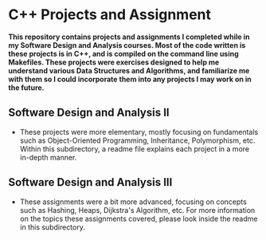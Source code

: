# C++ Projects and Assignment

**This repository contains projects and assignments I completed while in my Software Design and Analysis courses. Most of the code written is these projects is in C++, and is compiled on the command line using Makefiles. These projects were exercises designed to help me understand various Data Structures and Algorithms, and familiarize me with them so I could incorporate them into any projects I may work on in the future.**

## Software Design and Analysis II
* These projects were more elementary, mostly focusing on fundamentals such as Object-Oriented Programming, Inheritance, Polymorphism, etc. Within this subdirectory, a readme file explains each project in a more in-depth manner. 

## Software Design and Analysis III
* These assignments were a bit more advanced, focusing on concepts such as Hashing, Heaps, Dijkstra's Algorithm, etc. For more information on the topics these assignments covered, please look inside the readme in this subdirectory.
